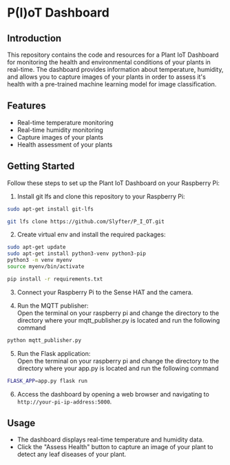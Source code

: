 # P(I)oT Dashboard

## Introduction

This repository contains the code and resources for a Plant IoT Dashboard for monitoring the health and environmental conditions of your plants in real-time. The dashboard provides information about temperature, humidity, and allows you to capture images of your plants in order to assess it's health with a pre-trained machine learning model for image classification.

## Features

- Real-time temperature monitoring
- Real-time humidity monitoring
- Capture images of your plants
- Health assessment of your plants

## Getting Started

Follow these steps to set up the Plant IoT Dashboard on your Raspberry Pi:

1. Install git lfs and clone this repository to your Raspberry Pi:
```bash
sudo apt-get install git-lfs
```

```bash
git lfs clone https://github.com/Slyfter/P_I_OT.git
```

2. Create virtual env and install the required packages:
```bash
sudo apt-get update
sudo apt-get install python3-venv python3-pip
python3 -m venv myenv
source myenv/bin/activate
```

```bash
pip install -r requirements.txt
```

3. Connect your Raspberry Pi to the Sense HAT and the camera.

4. Run the MQTT publisher:<br />
Open the terminal on your raspberry pi and change the directory to the directory where your mqtt_publisher.py is located and run the following command
```bash
python mqtt_publisher.py
```

5. Run the Flask application:<br />
Open the terminal on your raspberry pi and change the directory to the directory where your app.py is located and run the following command
```bash
FLASK_APP=app.py flask run
```

6. Access the dashboard by opening a web browser and navigating to `http://your-pi-ip-address:5000`.

## Usage

- The dashboard displays real-time temperature and humidity data.
- Click the "Assess Health" button to capture an image of your plant to detect any leaf diseases of your plant. 







